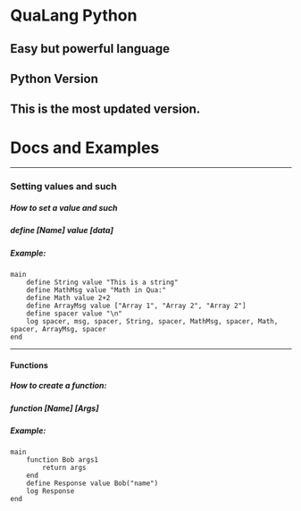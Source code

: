 # **QuaLang Python**
## Easy but powerful language
## Python Version
## This is the most updated version.


# **Docs and Examples**

***

### **Setting values and such**

##### How to set a value and such
##### define [Name] value [data]

##### Example:

###
###
````
main
    define String value "This is a string"
    define MathMsg value "Math in Qua:"
    define Math value 2+2
    define ArrayMsg value ["Array 1", "Array 2", "Array 2"]
    define spacer value "\n"
    log spacer, msg, spacer, String, spacer, MathMsg, spacer, Math, spacer, ArrayMsg, spacer
end
````

***
#### **Functions**

##### How to create a function:


##### function [Name] [Args]
##### Example: 
###
###
````
main
    function Bob args1
        return args
    end
    define Response value Bob("name")
    log Response
end
````



